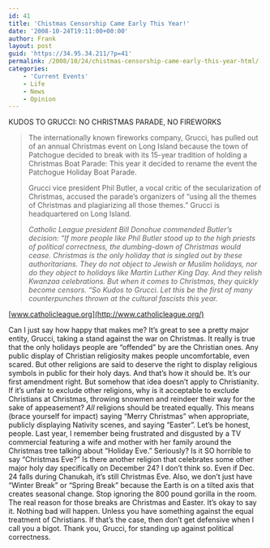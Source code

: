 ```yaml
---
id: 41
title: 'Chistmas Censorship Came Early This Year!'
date: '2008-10-24T19:11:00+00:00'
author: Frank
layout: post
guid: 'https://34.95.34.211/?p=41'
permalink: /2008/10/24/chistmas-censorship-came-early-this-year-html/
categories:
    - 'Current Events'
    - Life
    - News
    - Opinion
---
```


KUDOS TO GRUCCI: NO CHRISTMAS PARADE, NO FIREWORKS
> 	
> 	The internationally known fireworks company, Grucci, 
>	 has pulled out of an annual Christmas event on Long Island 
> 	because the town of Patchogue decided to break with its 
> 	15-year tradition of holding a Christmas Boat Parade: 
>	 This year it decided to rename the event the Patchogue 
>	 Holiday Boat Parade.
>	 
>	 Grucci vice president Phil Butler, a vocal critic of the
>	 secularization of Christmas, accused the parade’s 
>	 organizers of “using all the themes of Christmas and 
>	 plagiarizing all those themes.” Grucci is headquartered
> 	 on Long Island.
> 
> 	_Catholic League president Bill Donohue commended Butler’s decision:
> 	“If more people like Phil Butler stood up to the high 
> 	priests of political correctness, the dumbing-down of 
> 	Christmas would cease. Christmas is the only holiday 
> 	that is singled out by these authoritarians. They do not 
> 	object to Jewish or Muslim holidays, nor do they object 
> 	to holidays like Martin Luther King Day. And they relish 
> 	Kwanzaa celebrations. But when it comes to Christmas, 
> 	they quickly become censors.
> 	“So Kudos to Grucci. Let this be the first of many 
> 	counterpunches thrown at the cultural fascists this year._

[www.catholicleague.org](http://www.catholicleague.org/)

Can I just say how happy that makes me? It’s great to see a pretty major entity, Grucci, taking a stand against the war on Christmas. It really is true that the only holidays people are “offended” by are the Christian ones. Any public display of Christian religiosity makes people uncomfortable, even scared. But other religions are said to deserve the right to display religious symbols in public for their holy days. And that’s how it should be. It’s our first amendment right. But somehow that idea doesn’t apply to Christianity. If it’s unfair to exclude other religions, why is it acceptable to exclude Christians at Christmas, throwing snowmen and reindeer their way for the sake of appeasement? _All_ religions should be treated equally. This means (brace yourself for impact) saying “Merry Christmas” when appropriate, publicly displaying Nativity scenes, and saying “Easter”. Let’s be honest, people. Last year, I remember being frustrated and disgusted by a TV commercial featuring a wife and mother with her family around the Christmas tree talking about “Holiday Eve.” Seriously? Is it SO horrible to say “Christmas Eve?” Is there another religion that celebrates some other major holy day specifically on December 24? I don’t think so. Even if Dec. 24 falls during Chanukah, it’s still Christmas Eve. Also, we don’t just have “Winter Break” or “Spring Break” because the Earth is on a tilted axis that creates seasonal change. Stop ignoring the 800 pound gorilla in the room. The real reason for those breaks are Christmas and Easter. It’s okay to say it. Nothing bad will happen. Unless you have something against the equal treatment of Christians. If that’s the case, then don’t get defensive when I call you a bigot. Thank you, Grucci, for standing up against political correctness.